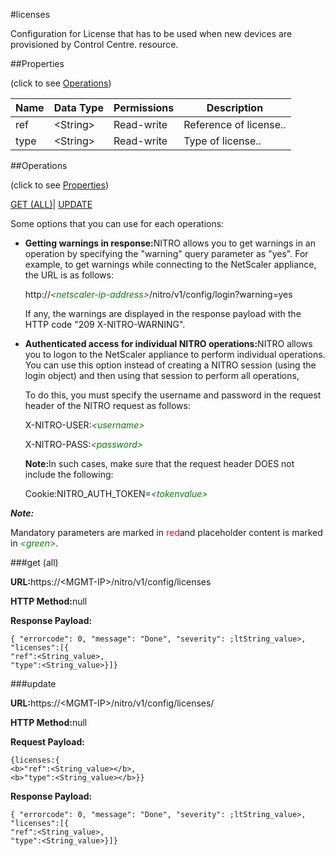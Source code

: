 #licenses

Configuration for License that has to be used when new devices are provisioned by Control Centre. resource.


##Properties 
<span>(click to see [Operations](#opera))</span>


<table><thead><tr><th>Name</th><th>Data Type</th><th>Permissions</th><th>Description</th></tr></thead><tbody><tr><td>ref</td><td>&lt;String></td><td>Read-write</td><td>Reference of license..</td></tr><tr><td>type</td><td>&lt;String></td><td>Read-write</td><td>Type of license..</td></tr></tbody></table>
##Operations 
<span>(click to see [Properties](#prope))</span>


[GET (ALL)](#get-)| [UPDATE](#u)


Some options that you can use for each operations:
<ul><li><p><b>Getting warnings in response:</b>NITRO allows you to get warnings in an operation by specifying the "warning" query parameter as "yes". For example, to get warnings while connecting to the NetScaler appliance, the URL is as follows:</p><p>http://<span style="color:green;font-style:italic;">&lt;netscaler-ip-address&gt;</span>/nitro/v1/config/login?warning=yes</p><p>If any, the warnings are displayed in the response payload with the HTTP code "209 X-NITRO-WARNING".</p></li><li><p><b>Authenticated access for individual NITRO operations:</b>NITRO allows you to logon to the NetScaler appliance to perform individual operations. You can use this option instead of creating a NITRO session (using the login object) and then using that session to perform all operations,</p><p>To do this, you must specify the username and password in the request header of the NITRO request as follows:</p><p>X-NITRO-USER:<span style="color:green;font-style:italic;">&lt;username&gt;</span></p><p>X-NITRO-PASS:<span style="color:green;font-style:italic;">&lt;password&gt;</span></p><p><b>Note:</b>In such cases, make sure that the request header DOES not include the following:</p><p>Cookie:NITRO_AUTH_TOKEN=<span style="color:green;font-style:italic;">&lt;tokenvalue&gt;</span></p></li></ul>



***Note:*** 
Mandatory parameters are marked in <span style="color:#FF0000;">red</span>and placeholder content is marked in <span style="color:green;font-style:italic">&lt;green&gt;</span>.

###get (all)



<b>URL:</b>https://&lt;MGMT-IP&gt;/nitro/v1/config/licenses
<b>HTTP Method:</b>null
<b>Response Payload: </b>```{ "errorcode": 0, "message": "Done", "severity": ;ltString_value>, "licenses":[{"ref":<String_value>,"type":<String_value>}]}```



###update



<b>URL:</b>https://&lt;MGMT-IP&gt;/nitro/v1/config/licenses/
<b>HTTP Method:</b>null
<b>Request Payload: </b>```{licenses:{<b>"ref":<String_value></b>,<b>"type":<String_value></b>}}```
<b>Response Payload: </b>```{ "errorcode": 0, "message": "Done", "severity": ;ltString_value>, "licenses":[{"ref":<String_value>,"type":<String_value>}]}```



